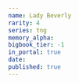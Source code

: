 ```yaml
---
name: Lady Beverly
rarity: 4
series: tng
memory_alpha:
bigbook_tier: -1
in_portal: true
date:
published: true
---
```



